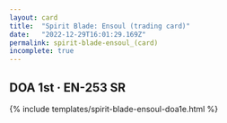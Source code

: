 ```yaml
---
layout: card
title:  "Spirit Blade: Ensoul (trading card)"
date:   "2022-12-29T16:01:29.169Z"
permalink: spirit-blade-ensoul_(card)
incomplete: true
---
```


## DOA 1st &middot; EN-253 SR

{% include templates/spirit-blade-ensoul-doa1e.html %}
